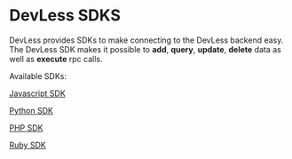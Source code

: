 
# DevLess SDKS 
DevLess provides SDKs to make connecting to the DevLess backend easy.
The DevLess SDK makes it possible to **add**, **query**, **update**, **delete** data as well as **execute** rpc calls.

Available SDKs:

<a name="javascript-sdk"></a>
[Javascript SDK](https://github.com/DevlessTeam/docs/blob/master/sdk/js-sdk.md)

[Python SDK](https://github.com/DevlessTeam/DV-PY-SDK/blob/master/README.md)

[PHP SDK](https://github.com/DevlessTeam/DV-PHP-SDK/blob/master/README.md)

[Ruby SDK](https://github.com/DevlessTeam/DV-RUBY-SDK/blob/master/README.md)
